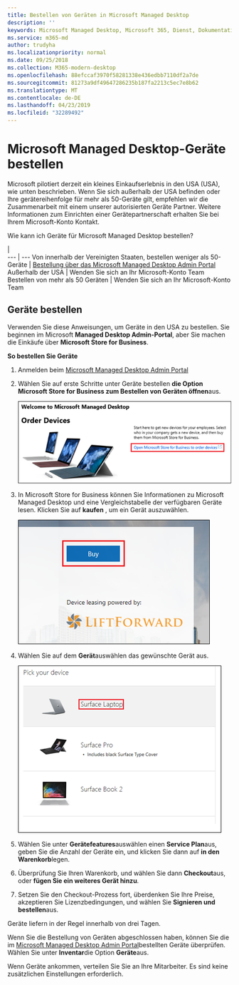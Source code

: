 ```yaml
---
title: Bestellen von Geräten in Microsoft Managed Desktop
description: ''
keywords: Microsoft Managed Desktop, Microsoft 365, Dienst, Dokumentation
ms.service: m365-md
author: trudyha
ms.localizationpriority: normal
ms.date: 09/25/2018
ms.collection: M365-modern-desktop
ms.openlocfilehash: 88efccaf3970f58281338e436edbb7110df2a7de
ms.sourcegitcommit: 81273a9df49647286235b187fa2213c5ec7e8b62
ms.translationtype: MT
ms.contentlocale: de-DE
ms.lasthandoff: 04/23/2019
ms.locfileid: "32289492"
---
```

# <a name="order-microsoft-managed-desktop-devices"></a>Microsoft Managed Desktop-Geräte bestellen

Microsoft pilotiert derzeit ein kleines Einkaufserlebnis in den USA (USA), wie unten beschrieben. Wenn Sie sich außerhalb der USA befinden oder Ihre gerätereihenfolge für mehr als 50-Geräte gilt, empfehlen wir die Zusammenarbeit mit einem unserer autorisierten Geräte Partner. Weitere Informationen zum Einrichten einer Gerätepartnerschaft erhalten Sie bei Ihrem Microsoft-Konto Kontakt.

Wie kann ich Geräte für Microsoft Managed Desktop bestellen?

  |   
 --- | ---
Von innerhalb der Vereinigten Staaten, bestellen weniger als 50-Geräte | [Bestellung über das Microsoft Managed Desktop Admin Portal](https://aka.ms/mmdportal)
Außerhalb der USA | Wenden Sie sich an Ihr Microsoft-Konto Team
Bestellen von mehr als 50 Geräten | Wenden Sie sich an Ihr Microsoft-Konto Team

## <a name="order-devices"></a>Geräte bestellen
Verwenden Sie diese Anweisungen, um Geräte in den USA zu bestellen. Sie beginnen im Microsoft **Managed Desktop Admin-Portal**, aber Sie machen die Einkäufe über **Microsoft Store for Business**. 

 **So bestellen Sie Geräte**
 1. Anmelden beim [Microsoft Managed Desktop Admin Portal](https://aka.ms/mmdportal)
 2. Wählen Sie auf erste Schritte unter Geräte bestellen **die Option Microsoft Store for Business zum Bestellen von Geräten öffnen**aus.
 
    ![Erste Schritte, Reihenfolge der Geräte](images/mmd-order-devices.png)
    
3. In Microsoft Store for Business können Sie Informationen zu Microsoft Managed Desktop und eine Vergleichstabelle der verfügbaren Geräte lesen. Klicken Sie auf **kaufen** , um ein Gerät auszuwählen. 

    ![Store for Business, kaufen](images/msfb-buy.png)

4. Wählen Sie auf dem **Gerät**auswählen das gewünschte Gerät aus. 

    ![Store for Business, Pick Device](images/msfb-pick-device.png)

5. Wählen Sie unter **Gerätefeatures**auswählen einen **Service Plan**aus, geben Sie die Anzahl der Geräte ein, und klicken Sie dann auf **in den Warenkorb**legen.

6. Überprüfung Sie Ihren Warenkorb, und wählen Sie dann **Checkout**aus, oder **fügen Sie ein weiteres Gerät hinzu**. 

7. Setzen Sie den Checkout-Prozess fort, überdenken Sie Ihre Preise, akzeptieren Sie Lizenzbedingungen, und wählen Sie **Signieren und bestellen**aus. 

Geräte liefern in der Regel innerhalb von drei Tagen. 

Wenn Sie die Bestellung von Geräten abgeschlossen haben, können Sie die im [Microsoft Managed Desktop Admin Portal](https://aka.ms/mmdportal)bestellten Geräte überprüfen. Wählen Sie unter **Inventar**die Option **Geräte**aus. 

Wenn Geräte ankommen, verteilen Sie Sie an Ihre Mitarbeiter. Es sind keine zusätzlichen Einstellungen erforderlich. 

